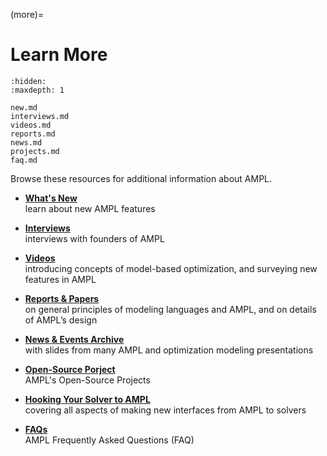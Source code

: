 (more)=

# Learn More

```{toctree}
:hidden:
:maxdepth: 1

new.md
interviews.md
videos.md
reports.md
news.md
projects.md
faq.md
```

Browse these resources for additional information about AMPL.

-   [**What's New**](new.md)  
    learn about new AMPL features

-   [**Interviews**](interviews.md)  
    interviews with founders of AMPL

-   [**Videos**](videos.md)  
    introducing concepts of model-based optimization, and surveying new features in AMPL
    
-   [**Reports & Papers**](reports.md)  
    on general principles of modeling languages and AMPL, and on details of AMPL’s design
    
-   [**News & Events Archive**](news.md)  
    with slides from many AMPL and optimization modeling presentations
    
-   [**Open-Source Porject**](projects.md)  
    AMPL's Open-Source Projects

-   [**Hooking Your Solver to AMPL**](https://mp.ampl.com/howto.html)  
    covering all aspects of making new interfaces from AMPL to solvers

-   [**FAQs**](faq.md)  
    AMPL Frequently Asked Questions (FAQ)
